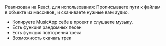 Реализован на React, для использования: Прописываете пути к файлам в объекте из массивов, и скачиваете нужные вам аудио. 
* Копируете MusicApp себе в проект и слушаете музыку.
* Есть функция рандомных песен
* Есть функция повторения трека
* Возможность скачать трек
